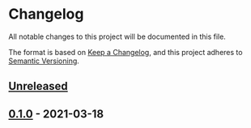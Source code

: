 # Changelog

All notable changes to this project will be documented in this file.

The format is based on [Keep a Changelog](https://keepachangelog.com/en/1.0.0/),
and this project adheres to [Semantic Versioning](https://semver.org/spec/v2.0.0.html).

## [Unreleased]

## [0.1.0] - 2021-03-18


[Unreleased]: https://github.com/giantswarm/calico-app/compare/v0.1.0...HEAD
[0.1.0]: https://github.com/giantswarm/calico-app/compare/v0.0.0...v0.1.0
